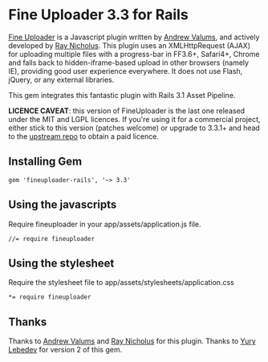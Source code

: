 # Fine Uploader 3.3 for Rails

[Fine Uploader](http://fineuploader.com/) is a Javascript plugin written by [Andrew Valums](http://github.com/valums/), and actively developed by [Ray Nicholus](http://lnkd.in/Nkhx2C). This plugin uses an XMLHttpRequest (AJAX) for uploading multiple files with a progress-bar in FF3.6+, Safari4+, Chrome and falls back to hidden-iframe-based upload in other browsers (namely IE), providing good user experience everywhere. It does not use Flash, jQuery, or any external libraries.

This gem integrates this fantastic plugin with Rails 3.1 Asset Pipeline.

**LICENCE CAVEAT**: this version of FineUploader is the last one released under the MIT and LGPL licences.
If you're using it for a commercial project, either stick to this version (patches welcome) or
upgrade to 3.3.1+ and head to the [upstream repo](http://github.com/Widen/fine-uploader) to obtain a paid licence.

## Installing Gem

    gem 'fineuploader-rails', '~> 3.3'

## Using the javascripts

Require fineuploader in your app/assets/application.js file.

    //= require fineuploader

## Using the stylesheet

Require the stylesheet file to app/assets/stylesheets/application.css

    *= require fineuploader

## Thanks

Thanks to [Andrew Valums](http://github.com/valums/) and [Ray Nicholus](http://lnkd.in/Nkhx2C) for this plugin.
Thanks to [Yury Lebedev](http://github.com/lebedev-yury/) for version 2 of this gem.
